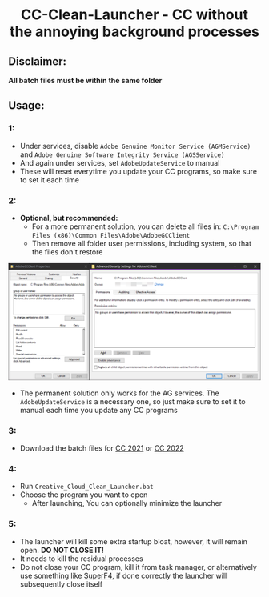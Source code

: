 <h1 align="center">CC-Clean-Launcher - CC without the annoying background processes</h1>

## **Disclaimer:**
**All batch files must be within the same folder**

## Usage:

### 1:
- Under services, disable `Adobe Genuine Monitor Service (AGMService)` and `Adobe Genuine Software Integrity Service (AGSService)`
- And again under services, set `AdobeUpdateService` to manual 
- These will reset everytime you update your CC programs, so make sure to set it each time

### 2: 
- **Optional, but recommended:**
  * For a more permanent solution, you can delete all files in: `C:\Program Files (x86)\Common Files\Adobe\AdobeGCClient` 
  * Then remove all folder user permissions, including system, so that the files don't restore
<p align="center">

  <img src="Screenshots/Permissions.png" />

</p>


  * The permanent solution only works for the AG services. The `AdobeUpdateService` is a necessary one, so just make sure to set it to manual each time you update any CC programs

<!-- ### 2:

- Make a backup folder for the following file (you could also rename them, although I prefer to have the backups centralized in a folder with specified path names as their folder paths)
- Go to: "C:\Program Files\Adobe\Adobe Creative Cloud Experience"

 - Cut CCLibrary.exe and paste it into your backup folder -->

### 3:

- Download the batch files for [CC 2021](https://github.com/brian6932/CC-Clean-Launcher/archive/refs/heads/main.zip) or [CC 2022](https://github.com/brian6932/CC-Clean-Launcher/archive/refs/heads/2022.zip)

### 4:

- Run `Creative_Cloud_Clean_Launcher.bat`
- Choose the program you want to open
  * After launching, You can optionally minimize the launcher

### 5:
- The launcher will kill some extra startup bloat, however, it will remain open. **DO NOT CLOSE IT!**
- It needs to kill the residual processes
- Do not close your CC program, kill it from task manager, or alternatively use something like [SuperF4](https://stefansundin.github.io/superf4/), if done correctly the launcher will subsequently close itself
